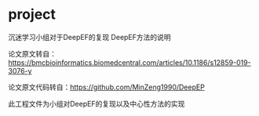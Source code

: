 # project
沉迷学习小组对于DeepEF的复现
DeepEF方法的说明

论文原文转自：https://bmcbioinformatics.biomedcentral.com/articles/10.1186/s12859-019-3076-y

论文原文代码转自：https://github.com/MinZeng1990/DeepEP

此工程文件为小组对DeepEF的复现以及中心性方法的实现
